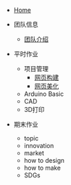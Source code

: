 * [Home](/)

* 团队信息
  * [团队介绍](teamintro/member.md)
  
* 平时作业
  * 项目管理
    * [网页构建](webbulid/webbuild.md)
    * [网页美化](webbulid/webbeautify.md)
  * Arduino Basic
  * CAD
  * 3D打印

* 期末作业
  * topic
  * innovation
  * market
  * how to design
  * how to make
  * SDGs
